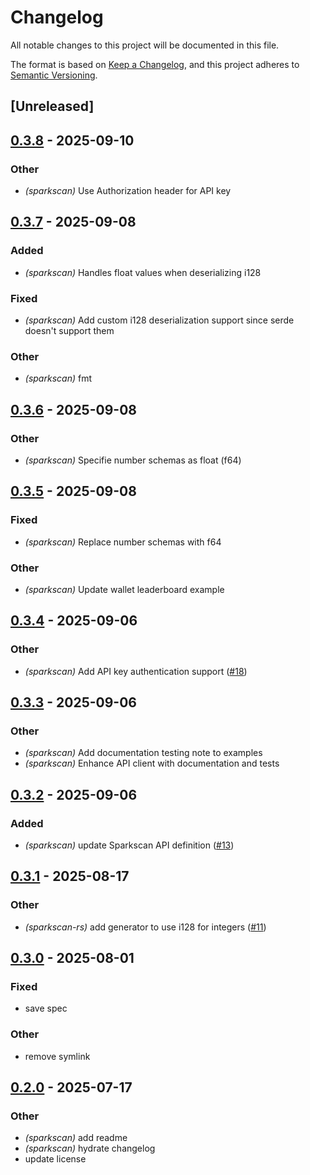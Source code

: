 # Changelog

All notable changes to this project will be documented in this file.

The format is based on [Keep a Changelog](https://keepachangelog.com/en/1.0.0/),
and this project adheres to [Semantic Versioning](https://semver.org/spec/v2.0.0.html).

## [Unreleased]

## [0.3.8](https://github.com/flashnetxyz/sparkscan-rs/compare/sparkscan_v0.3.7...sparkscan_v0.3.8) - 2025-09-10

### Other

- *(sparkscan)* Use Authorization header for API key

## [0.3.7](https://github.com/flashnetxyz/sparkscan-rs/compare/sparkscan_v0.3.6...sparkscan_v0.3.7) - 2025-09-08

### Added

- *(sparkscan)* Handles float values when deserializing i128

### Fixed

- *(sparkscan)* Add custom i128 deserialization support since serde doesn't support them

### Other

- *(sparkscan)* fmt

## [0.3.6](https://github.com/flashnetxyz/sparkscan-rs/compare/sparkscan_v0.3.5...sparkscan_v0.3.6) - 2025-09-08

### Other

- *(sparkscan)* Specifie number schemas as float (f64)

## [0.3.5](https://github.com/flashnetxyz/sparkscan-rs/compare/sparkscan_v0.3.4...sparkscan_v0.3.5) - 2025-09-08

### Fixed

- *(sparkscan)* Replace number schemas with f64

### Other

- *(sparkscan)* Update wallet leaderboard example

## [0.3.4](https://github.com/flashnetxyz/sparkscan-rs/compare/sparkscan_v0.3.3...sparkscan_v0.3.4) - 2025-09-06

### Other

- *(sparkscan)* Add API key authentication support ([#18](https://github.com/flashnetxyz/sparkscan-rs/pull/18))

## [0.3.3](https://github.com/flashnetxyz/sparkscan-rs/compare/sparkscan_v0.3.2...sparkscan_v0.3.3) - 2025-09-06

### Other

- *(sparkscan)* Add documentation testing note to examples
- *(sparkscan)* Enhance API client with documentation and tests

## [0.3.2](https://github.com/flashnetxyz/sparkscan-rs/compare/sparkscan_v0.3.1...sparkscan_v0.3.2) - 2025-09-06

### Added

- *(sparkscan)* update Sparkscan API definition ([#13](https://github.com/flashnetxyz/sparkscan-rs/pull/13))

## [0.3.1](https://github.com/flashnetxyz/sparkscan-rs/compare/sparkscan_v0.3.0...sparkscan_v0.3.1) - 2025-08-17

### Other

- *(sparkscan-rs)* add generator to use i128 for integers ([#11](https://github.com/flashnetxyz/sparkscan-rs/pull/11))

## [0.3.0](https://github.com/flashnetxyz/sparkscan-rs/compare/sparkscan_v0.2.0...sparkscan_v0.3.0) - 2025-08-01

### Fixed

- save spec

### Other

- remove symlink

## [0.2.0](https://github.com/flashnetxyz/sparkscan-rs/compare/sparkscan_v0.1.1...sparkscan_v0.2.0) - 2025-07-17

### Other

- *(sparkscan)* add readme
- *(sparkscan)* hydrate changelog
- update license
